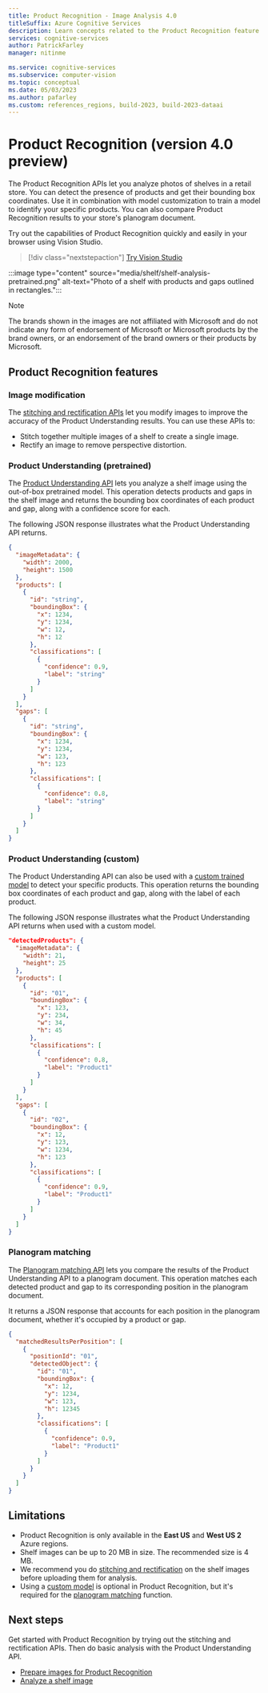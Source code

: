 ```yaml
---
title: Product Recognition - Image Analysis 4.0
titleSuffix: Azure Cognitive Services
description: Learn concepts related to the Product Recognition feature set of Image Analysis 4.0 - usage and limits.
services: cognitive-services
author: PatrickFarley
manager: nitinme

ms.service: cognitive-services
ms.subservice: computer-vision
ms.topic: conceptual
ms.date: 05/03/2023
ms.author: pafarley
ms.custom: references_regions, build-2023, build-2023-dataai
---
```


# Product Recognition (version 4.0 preview)

The Product Recognition APIs let you analyze photos of shelves in a retail store. You can detect the presence of products and get their bounding box coordinates. Use it in combination with model customization to train a model to identify your specific products. You can also compare Product Recognition results to your store's planogram document.

Try out the capabilities of Product Recognition quickly and easily in your browser using Vision Studio.

> [!div class="nextstepaction"]
> [Try Vision Studio](https://portal.vision.cognitive.azure.com/)

:::image type="content" source="media/shelf/shelf-analysis-pretrained.png" alt-text="Photo of a shelf with products and gaps outlined in rectangles.":::

> [!NOTE]
> The brands shown in the images are not affiliated with Microsoft and do not indicate any form of endorsement of Microsoft or Microsoft products by the brand owners, or an endorsement of the brand owners or their products by Microsoft.

## Product Recognition features

### Image modification

The [stitching and rectification APIs](./how-to/shelf-modify-images.md) let you modify images to improve the accuracy of the Product Understanding results. You can use these APIs to:
* Stitch together multiple images of a shelf to create a single image.
* Rectify an image to remove perspective distortion.

### Product Understanding (pretrained)

The [Product Understanding API](./how-to/shelf-analyze.md) lets you analyze a shelf image using the out-of-box pretrained model. This operation detects products and gaps in the shelf image and returns the bounding box coordinates of each product and gap, along with a confidence score for each.

The following JSON response illustrates what the Product Understanding API returns.

```json
{
  "imageMetadata": {
    "width": 2000,
    "height": 1500
  },
  "products": [
    {
      "id": "string",
      "boundingBox": {
        "x": 1234,
        "y": 1234,
        "w": 12,
        "h": 12
      },
      "classifications": [
        {
          "confidence": 0.9,
          "label": "string"
        }
      ]
    }
  ],
  "gaps": [
    {
      "id": "string",
      "boundingBox": {
        "x": 1234,
        "y": 1234,
        "w": 123,
        "h": 123
      },
      "classifications": [
        {
          "confidence": 0.8,
          "label": "string"
        }
      ]
    }
  ]
}
```

### Product Understanding (custom)

The Product Understanding API can also be used with a [custom trained model](./how-to/shelf-model-customization.md) to detect your specific products. This operation returns the bounding box coordinates of each product and gap, along with the label of each product.

The following JSON response illustrates what the Product Understanding API returns when used with a custom model.

```json
"detectedProducts": {
  "imageMetadata": {
    "width": 21,
    "height": 25
  },
  "products": [
    {
      "id": "01",
      "boundingBox": {
        "x": 123,
        "y": 234,
        "w": 34,
        "h": 45
      },
      "classifications": [
        {
          "confidence": 0.8,
          "label": "Product1"
        }
      ]
    }
  ],
  "gaps": [
    {
      "id": "02",
      "boundingBox": {
        "x": 12,
        "y": 123,
        "w": 1234,
        "h": 123
      },
      "classifications": [
        {
          "confidence": 0.9,
          "label": "Product1"
        }
      ]
    }
  ]
}
```

### Planogram matching

The [Planogram matching API](./how-to/shelf-planogram.md) lets you compare the results of the Product Understanding API to a planogram document. This operation matches each detected product and gap to its corresponding position in the planogram document.

It returns a JSON response that accounts for each position in the planogram document, whether it's occupied by a product or gap.

```json
{
  "matchedResultsPerPosition": [
    {
      "positionId": "01",
      "detectedObject": {
        "id": "01",
        "boundingBox": {
          "x": 12,
          "y": 1234,
          "w": 123,
          "h": 12345
        },
        "classifications": [
          {
            "confidence": 0.9,
            "label": "Product1"
          }
        ]
      }
    }
  ]
}
```

## Limitations

* Product Recognition is only available in the **East US** and **West US 2** Azure regions.
* Shelf images can be up to 20 MB in size. The recommended size is 4 MB.
* We recommend you do [stitching and rectification](./how-to/shelf-modify-images.md) on the shelf images before uploading them for analysis.
* Using a [custom model](./how-to/shelf-model-customization.md) is optional in Product Recognition, but it's required for the [planogram matching](./how-to/shelf-planogram.md) function.


## Next steps

Get started with Product Recognition by trying out the stitching and rectification APIs. Then do basic analysis with the Product Understanding API.
* [Prepare images for Product Recognition](./how-to/shelf-modify-images.md)
* [Analyze a shelf image](./how-to/shelf-analyze.md)
